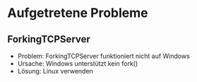 # Aufgetretene Probleme

## ForkingTCPServer

- Problem: ForkingTCPServer funktioniert nicht auf Windows
- Ursache: Windows unterstützt kein fork()
- Lösung: Linux verwenden
